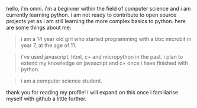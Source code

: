 hello, i'm omni. i'm a beginner within the field of computer science and i am currently learning python. i am not ready to contribute to open source projects yet as i am still learning the more complex basics to python. here are some things about me:

>i am a 14 year old girl who started programming with a bbc microbit in year 7, at the age of 11.

>i've used javascript, html, c+ and micropython in the past. i plan to extend my knowledge on javascript and c+ once i have finished with python.

>i am a computer science student.

thank you for reading my profile! i will expand on this once i familiarise myself with github a little further. 
<!---
omnis-unfair-mind/omnis-unfair-mind is a ✨ special ✨ repository because its `README.md` (this file) appears on your GitHub profile.
You can click the Preview link to take a look at your changes.
--->
